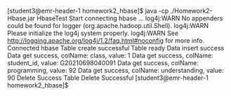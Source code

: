 

[student3@emr-header-1 homework2_hbase]$ java -cp ./Homework2-Hbase.jar HbaseTest
Start connecting hbase ...
log4j:WARN No appenders could be found for logger (org.apache.hadoop.util.Shell).
log4j:WARN Please initialize the log4j system properly.
log4j:WARN See http://logging.apache.org/log4j/1.2/faq.html#noconfig for more info.
Connected hbase
Table create successful
Table ready
Data insert success
Data get success, colName: class, value: 1
Data get success, colName: student_id, value: G20210698040091
Data get success, colName: programming, value: 92
Data get success, colName: understanding, value: 90
Delete Success
Table Delete Successful
[student3@emr-header-1 homework2_hbase]$
